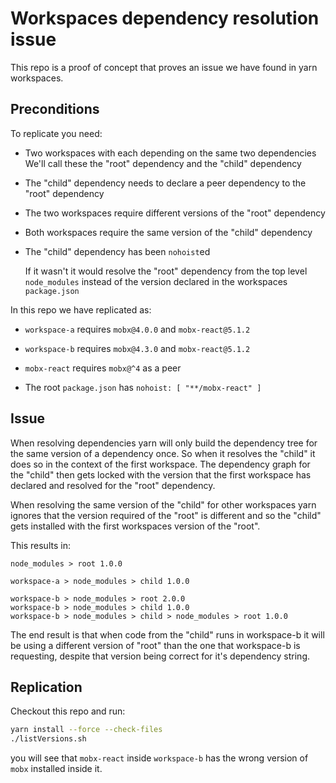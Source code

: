 # Workspaces dependency resolution issue

This repo is a proof of concept that proves an issue we have found in yarn
workspaces.


## Preconditions

To replicate you need:

- Two workspaces with each depending on the same two dependencies
  We'll call these the "root" dependency and the "child" dependency

- The "child" dependency needs to declare a peer dependency to the "root" dependency

- The two workspaces require different versions of the "root" dependency

- Both workspaces require the same version of the "child" dependency

- The "child" dependency has been `nohoist`ed

  If it wasn't it would resolve the "root" dependency from the top level `node_modules`
  instead of the version declared in the workspaces `package.json`

In this repo we have replicated as:

- `workspace-a` requires `mobx@4.0.0` and `mobx-react@5.1.2`

- `workspace-b` requires `mobx@4.3.0` and `mobx-react@5.1.2`

- `mobx-react` requires `mobx@^4` as a peer

- The root `package.json` has `nohoist: [ "**/mobx-react" ]`


## Issue

When resolving dependencies yarn will only build the dependency tree for the same
version of a dependency once. So when it resolves the "child" it does so in
the context of the first workspace. The dependency graph for the "child" then
gets locked with the version that the first workspace has declared and resolved
for the "root" dependency.

When resolving the same version of the "child" for other workspaces yarn ignores
that the version required of the "root" is different and so the "child" gets installed
with the first workspaces version of the "root".

This results in:

```
node_modules > root 1.0.0

workspace-a > node_modules > child 1.0.0

workspace-b > node_modules > root 2.0.0
workspace-b > node_modules > child 1.0.0
workspace-b > node_modules > child > node_modules > root 1.0.0
```

The end result is that when code from the "child" runs in workspace-b it will
be using a different version of "root" than the one that workspace-b is requesting,
despite that version being correct for it's dependency string.


## Replication

Checkout this repo and run:

```bash
yarn install --force --check-files
./listVersions.sh
```

you will see that `mobx-react` inside `workspace-b` has the wrong version of
`mobx` installed inside it.
